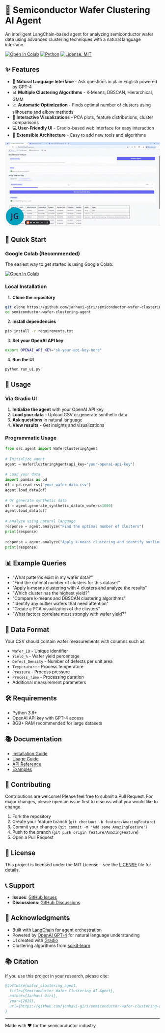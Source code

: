 # 🔬 Semiconductor Wafer Clustering AI Agent

An intelligent LangChain-based agent for analyzing semiconductor wafer data using advanced clustering techniques with a natural language interface.

[![Open In Colab](https://colab.research.google.com/assets/colab-badge.svg)](https://colab.research.google.com/github/YOUR_USERNAME/semiconductor-wafer-clustering-agent/blob/main/notebooks/Wafer_Clustering_Demo.ipynb)
[![Python](https://img.shields.io/badge/python-3.8+-blue.svg)](https://www.python.org/downloads/)
[![License: MIT](https://img.shields.io/badge/License-MIT-yellow.svg)](https://opensource.org/licenses/MIT)

## ✨ Features

- 🤖 **Natural Language Interface** - Ask questions in plain English powered by GPT-4
- 📊 **Multiple Clustering Algorithms** - K-Means, DBSCAN, Hierarchical, GMM
- 📈 **Automatic Optimization** - Finds optimal number of clusters using silhouette and elbow methods
- 🎨 **Interactive Visualizations** - PCA plots, feature distributions, cluster comparisons
- 💻 **User-Friendly UI** - Gradio-based web interface for easy interaction
- 🔧 **Extensible Architecture** - Easy to add new tools and algorithms

![semiconductor-wafer-clustering-agent](https://github.com/janhavi-giri/semiconductor-wafer-clustering-agent/blob/main/WaferClusteringAIAgent-4August2025-gif.gif)


## 🚀 Quick Start

### Google Colab (Recommended)
The easiest way to get started is using Google Colab:

[![Open In Colab](https://colab.research.google.com/assets/colab-badge.svg)](https://colab.research.google.com/github/YOUR_USERNAME/semiconductor-wafer-clustering-agent/blob/main/notebooks/Wafer_Clustering_Demo.ipynb)

### Local Installation

1. **Clone the repository**
```bash
git clone https://github.com/janhavi-giri/semiconductor-wafer-clustering-agent.git
cd semiconductor-wafer-clustering-agent
```

2. **Install dependencies**
```bash
pip install -r requirements.txt
```

3. **Set your OpenAI API key**
```bash
export OPENAI_API_KEY="sk-your-api-key-here"
```

4. **Run the UI**
```bash
python run_ui.py
```

## 📖 Usage

### Via Gradio UI

1. **Initialize the agent** with your OpenAI API key
2. **Load your data** - Upload CSV or generate synthetic data
3. **Ask questions** in natural language
4. **View results** - Get insights and visualizations

### Programmatic Usage

```python
from src.agent import WaferClusteringAgent

# Initialize agent
agent = WaferClusteringAgent(api_key="your-openai-api-key")

# Load your data
import pandas as pd
df = pd.read_csv("your_wafer_data.csv")
agent.load_data(df)

# Or generate synthetic data
df = agent.generate_synthetic_data(n_wafers=1000)
agent.load_data(df)

# Analyze using natural language
response = agent.analyze("Find the optimal number of clusters")
print(response)

response = agent.analyze("Apply k-means clustering and identify outliers")
print(response)
```

## 📊 Example Queries

- "What patterns exist in my wafer data?"
- "Find the optimal number of clusters for this dataset"
- "Apply k-means clustering with 4 clusters and analyze the results"
- "Which cluster has the highest yield?"
- "Compare k-means and DBSCAN clustering algorithms"
- "Identify any outlier wafers that need attention"
- "Create a PCA visualization of the clusters"
- "What factors correlate most strongly with wafer yield?"

## 📁 Data Format

Your CSV should contain wafer measurements with columns such as:
- `Wafer_ID` - Unique identifier
- `Yield_%` - Wafer yield percentage
- `Defect_Density` - Number of defects per unit area
- `Temperature` - Process temperature
- `Pressure` - Process pressure
- `Process_Time` - Processing duration
- Additional measurement parameters

## 🛠️ Requirements

- Python 3.8+
- OpenAI API key with GPT-4 access
- 8GB+ RAM recommended for large datasets

## 📚 Documentation

- [Installation Guide](docs/installation.md)
- [Usage Guide](docs/usage.md)
- [API Reference](docs/api_reference.md)
- [Examples](examples/)

## 🤝 Contributing

Contributions are welcome! Please feel free to submit a Pull Request. For major changes, please open an issue first to discuss what you would like to change.

1. Fork the repository
2. Create your feature branch (`git checkout -b feature/AmazingFeature`)
3. Commit your changes (`git commit -m 'Add some AmazingFeature'`)
4. Push to the branch (`git push origin feature/AmazingFeature`)
5. Open a Pull Request

## 📄 License

This project is licensed under the MIT License - see the [LICENSE](LICENSE) file for details.

## 📞 Support

- **Issues**: [GitHub Issues](https://github.com/janhavi-giri/semiconductor-wafer-clustering-agent/issues)
- **Discussions**: [GitHub Discussions](https://github.com/janhavi-giri/semiconductor-wafer-clustering-agent/discussions)

## 🙏 Acknowledgments

- Built with [LangChain](https://python.langchain.com/) for agent orchestration
- Powered by [OpenAI GPT-4](https://openai.com/) for natural language understanding
- UI created with [Gradio](https://gradio.app/)
- Clustering algorithms from [scikit-learn](https://scikit-learn.org/)

## 📚 Citation

If you use this project in your research, please cite:

```bibtex
@software{wafer_clustering_agent,
  title={Semiconductor Wafer Clustering AI Agent},
  author={Janhavi Giri},
  year={2025},
  url={https://github.com/janhavi-giri/semiconductor-wafer-clustering-agent}
}
```

---

Made with ❤️ for the semiconductor industry
